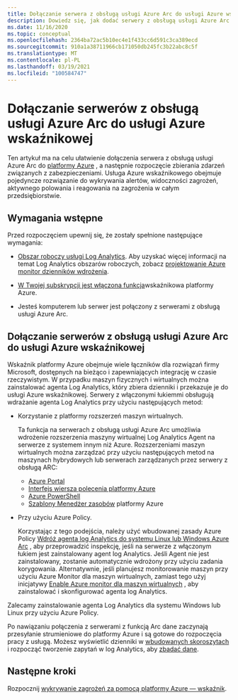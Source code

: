 ```yaml
---
title: Dołączanie serwera z obsługą usługi Azure Arc do usługi Azure wskaźnikowego
description: Dowiedz się, jak dodać serwery z obsługą usługi Azure Arc do usługi Azure wskaźnikowej i aktywnie monitorować ich stan zabezpieczeń.
ms.date: 11/16/2020
ms.topic: conceptual
ms.openlocfilehash: 2364ba72ac5b10ec4e1f433cc6d591c3ca389ecd
ms.sourcegitcommit: 910a1a38711966cb171050db245fc3b22abc8c5f
ms.translationtype: MT
ms.contentlocale: pl-PL
ms.lasthandoff: 03/19/2021
ms.locfileid: "100584747"
---
```

# <a name="onboard-azure-arc-enabled-servers-to-azure-sentinel"></a>Dołączanie serwerów z obsługą usługi Azure Arc do usługi Azure wskaźnikowej

Ten artykuł ma na celu ułatwienie dołączenia serwera z obsługą usługi Azure Arc do [platformy Azure](../../sentinel/overview.md) , a następnie rozpoczęcie zbierania zdarzeń związanych z zabezpieczeniami. Usługa Azure wskaźnikowego obejmuje pojedyncze rozwiązanie do wykrywania alertów, widoczności zagrożeń, aktywnego polowania i reagowania na zagrożenia w całym przedsiębiorstwie.

## <a name="prerequisites"></a>Wymagania wstępne

Przed rozpoczęciem upewnij się, że zostały spełnione następujące wymagania:

- [Obszar roboczy usługi Log Analytics](../../azure-monitor/logs/data-platform-logs.md). Aby uzyskać więcej informacji na temat Log Analytics obszarów roboczych, zobacz [projektowanie Azure monitor dzienników wdrożenia](../../azure-monitor/logs/design-logs-deployment.md).

- [W Twojej subskrypcji jest włączona funkcja](../../sentinel/quickstart-onboard.md)wskaźnikowa platformy Azure.

- Jesteś komputerem lub serwer jest połączony z serwerami z obsługą usługi Azure Arc.

## <a name="onboard-azure-arc-enabled-servers-to-azure-sentinel"></a>Dołączanie serwerów z obsługą usługi Azure Arc do usługi Azure wskaźnikowej

Wskaźnik platformy Azure obejmuje wiele łączników dla rozwiązań firmy Microsoft, dostępnych na bieżąco i zapewniających integrację w czasie rzeczywistym. W przypadku maszyn fizycznych i wirtualnych można zainstalować agenta Log Analytics, który zbiera dzienniki i przekazuje je do usługi Azure wskaźnikowej. Serwery z włączonymi łukiemmi obsługują wdrażanie agenta Log Analytics przy użyciu następujących metod:

- Korzystanie z platformy rozszerzeń maszyn wirtualnych.

    Ta funkcja na serwerach z obsługą usługi Azure Arc umożliwia wdrożenie rozszerzenia maszyny wirtualnej Log Analytics Agent na serwerze z systemem innym niż Azure. Rozszerzeniami maszyn wirtualnych można zarządzać przy użyciu następujących metod na maszynach hybrydowych lub serwerach zarządzanych przez serwery z obsługą ARC:

    - [Azure Portal](manage-vm-extensions-portal.md)
    - [Interfejs wiersza polecenia platformy Azure](manage-vm-extensions-cli.md)
    - [Azure PowerShell](manage-vm-extensions-powershell.md)
    - [Szablony Menedżer zasobów](manage-vm-extensions-template.md) platformy Azure

- Przy użyciu Azure Policy.

    Korzystając z tego podejścia, należy użyć wbudowanej zasady Azure Policy [Wdróż agenta log Analytics do systemu Linux lub Windows Azure Arc](../../governance/policy/samples/built-in-policies.md#monitoring) , aby przeprowadzić inspekcję, jeśli na serwerze z włączonym łukiem jest zainstalowany agent log Analytics. Jeśli Agent nie jest zainstalowany, zostanie automatycznie wdrożony przy użyciu zadania korygowania. Alternatywnie, jeśli planujesz monitorowanie maszyn przy użyciu Azure Monitor dla maszyn wirtualnych, zamiast tego użyj inicjatywy [Enable Azure monitor dla maszyn wirtualnych](../../governance/policy/samples/built-in-initiatives.md#monitoring) , aby zainstalować i skonfigurować agenta log Analytics.

Zalecamy zainstalowanie agenta Log Analytics dla systemu Windows lub Linux przy użyciu Azure Policy.

Po nawiązaniu połączenia z serwerami z funkcją Arc dane zaczynają przesyłanie strumieniowe do platformy Azure i są gotowe do rozpoczęcia pracy z usługą. Możesz wyświetlić dzienniki w [wbudowanych skoroszytach](../../sentinel/quickstart-get-visibility.md) i rozpocząć tworzenie zapytań w log Analytics, aby [zbadać dane](../../sentinel/tutorial-investigate-cases.md).

## <a name="next-steps"></a>Następne kroki

Rozpocznij [wykrywanie zagrożeń za pomocą platformy Azure — wskaźnik](../../sentinel/tutorial-detect-threats-built-in.md).